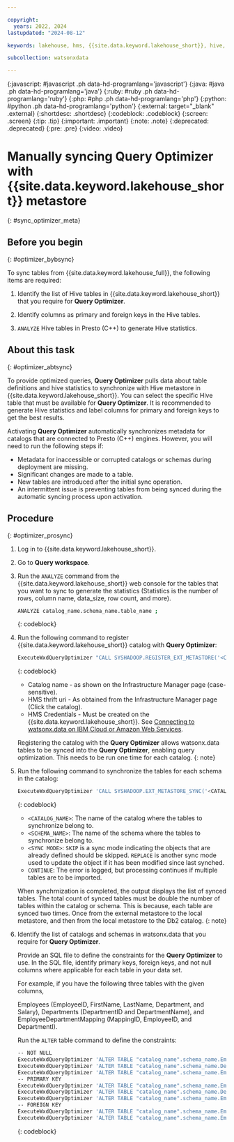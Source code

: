 ```yaml
---

copyright:
  years: 2022, 2024
lastupdated: "2024-08-12"

keywords: lakehouse, hms, {{site.data.keyword.lakehouse_short}}, hive, metastore

subcollection: watsonxdata

---
```


{:javascript: #javascript .ph data-hd-programlang='javascript'}
{:java: #java .ph data-hd-programlang='java'}
{:ruby: #ruby .ph data-hd-programlang='ruby'}
{:php: #php .ph data-hd-programlang='php'}
{:python: #python .ph data-hd-programlang='python'}
{:external: target="_blank" .external}
{:shortdesc: .shortdesc}
{:codeblock: .codeblock}
{:screen: .screen}
{:tip: .tip}
{:important: .important}
{:note: .note}
{:deprecated: .deprecated}
{:pre: .pre}
{:video: .video}

# Manually syncing Query Optimizer with {{site.data.keyword.lakehouse_short}} metastore
{: #sync_optimizer_meta}

## Before you begin
{: #optimizer_bybsync}

To sync tables from {{site.data.keyword.lakehouse_full}}, the following items are required:

1. Identify the list of Hive tables in {{site.data.keyword.lakehouse_short}} that you require for **Query Optimizer**.

1. Identify columns as primary and foreign keys in the Hive tables.

1. `ANALYZE` Hive tables in Presto (C++) to generate Hive statistics.

## About this task
{: #optimizer_abtsync}

To provide optimized queries, **Query Optimizer** pulls data about table definitions and hive statistics to synchronize with Hive metastore in {{site.data.keyword.lakehouse_short}}. You can select the specific Hive table that must be available for **Query Optimizer**. It is recommended to generate Hive statistics and label columns for primary and foreign keys to get the best results.

Activating **Query Optimizer** automatically synchronizes metadata for catalogs that are connected to Presto (C++) engines. However, you will need to run the following steps if:
* Metadata for inaccessible or corrupted catalogs or schemas during deployment are missing.
* Significant changes are made to a table.
* New tables are introduced after the initial sync operation.
* An intermittent issue is preventing tables from being synced during the automatic syncing process upon activation.

## Procedure
{: #optimizer_prosync}

1. Log in to {{site.data.keyword.lakehouse_short}}.
2. Go to **Query workspace**.
3. Run the `ANALYZE` command from the {{site.data.keyword.lakehouse_short}} web console for the tables that you want to sync to generate the statistics (Statistics is the number of rows, column name, data_size, row count, and more).

   ```bash
   ANALYZE catalog_name.schema_name.table_name ;
   ```
   {: codeblock}

4. Run the following command to register {{site.data.keyword.lakehouse_short}} catalog with **Query Optimizer**:

   ```bash
   ExecuteWxdQueryOptimizer "CALL SYSHADOOP.REGISTER_EXT_METASTORE('<CATALOG_NAME>','type=watsonx-data,uri=thrift://$LOCAL_HMS_URL,use.SSL=true,auth.mode=PLAIN,auth.plain.credentials=ibmlhapikey:<apikey>', ?, ?);
   ```
   {: codeblock}

   * Catalog name - as shown on the Infrastructure Manager page (case-sensitive).
   * HMS thrift uri - As obtained from the Infrastructure Manager page (Click the catalog).
   * HMS Credentials - Must be created on the {{site.data.keyword.lakehouse_short}}. See [Connecting to watsonx.data on IBM Cloud or Amazon Web Services](https://www.ibm.com/docs/en/db2woc?topic=integration-connecting-watsonxdata-cloud-amazon-web-services).

   Registering the catalog with the **Query Optimizer** allows watsonx.data tables to be synced into the **Query Optimizer**, enabling query optimization. This needs to be run one time for each catalog.
   {: note}

5. Run the following command to synchronize the tables for each schema in the catalog:

   ```bash
   ExecuteWxdQueryOptimizer 'CALL SYSHADOOP.EXT_METASTORE_SYNC('<CATALOG_NAME>', '<SCHEMA_NAME>', '.*', '<SYNC MODE>', 'CONTINUE', 'OAAS')';
   ```
   {: codeblock}

   * `<CATALOG_NAME>`: The name of the catalog where the tables to synchronize belong to.
   * `<SCHEMA_NAME>`: The name of the schema where the tables to synchronize belong to.
   * `<SYNC MODE>`: `SKIP` is a sync mode indicating the objects that are already defined should be skipped. `REPLACE` is another sync mode used to update the object if it has been modified since last synched.
   * `CONTINUE`: The error is logged, but processing continues if multiple tables are to be imported.

   When synchrnization is completed, the output displays the list of synced tables. The total count of synced tables must be double the number of tables within the catalog or schema. This is because, each table are synced two times. Once from the external metastore to the local metastore, and then from the local metastore to the Db2 catalog.
   {: note}

6. Identify the list of catalogs and schemas in watsonx.data that you require for **Query Optimizer**.

   Provide an SQL file to define the constraints for the **Query Optimizer** to use. In the SQL file, identify primary keys, foreign keys, and not null columns where applicable for each table in your data set.

   For example, if you have the following three tables with the given columns,

   Employees (EmployeeID, FirstName, LastName, Department, and Salary), Departments (DepartmentID and DepartmentName), and EmployeeDepartmentMapping (MappingID, EmployeeID, and DepartmentI).

   Run the `ALTER` table command to define the constraints:

   ```bash
   -- NOT NULL
   ExecuteWxdQueryOptimizer 'ALTER TABLE "catalog_name".schema_name.Employees ALTER COLUMN FirstName SET NOT NULL ALTER COLUMN LasttName SET NOT NULL ALTER COLUMN Salary SET NOT NULL ALTER COLUMN EmployeeID SET NOT NULL';
   ExecuteWxdQueryOptimizer 'ALTER TABLE "catalog_name".schema_name.Departments ALTER COLUMN DepartmentName SET NOT NULL ALTER COLUMN DepartmentID SET NOT NULL ';
   ExecuteWxdQueryOptimizer 'ALTER TABLE "catalog_name".schema_name.EmployeeDepartmentMapping ALTER COLUMN MappingID SET NOT NULL ';
   -- PRIMARY KEY
   ExecuteWxdQueryOptimizer 'ALTER TABLE "catalog_name".schema_name.Employees ADD PRIMARY KEY (EmployeeID) NOT ENFORCED';
   ExecuteWxdQueryOptimizer 'ALTER TABLE "catalog_name".schema_name.Departments ADD PRIMARY KEY (DepartmentID) NOT ENFORCED';
   ExecuteWxdQueryOptimizer 'ALTER TABLE "catalog_name".schema_name.EmployeeDepartmentMapping ADD PRIMARY KEY (MappingID) NOT ENFORCED';
   -- FOREIGN KEY
   ExecuteWxdQueryOptimizer 'ALTER TABLE "catalog_name".schema_name.EmployeeDepartmentMapping ADD FOREIGN KEY (EmployeeID) REFERENCES "catalog_name".schema_name.Employees(EmployeeID) NOT ENFORCED';
   ExecuteWxdQueryOptimizer 'ALTER TABLE "catalog_name".schema_name.EmployeeDepartmentMapping ADD FOREIGN KEY (DepartmentID) REFERENCES "catalog_name".schema_name.Departments(DepartmentID) NOT ENFORCED';
   ```
   {: codeblock}

